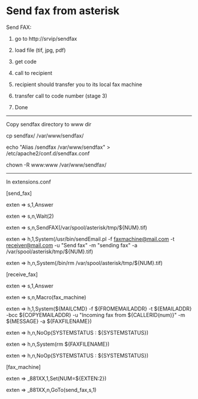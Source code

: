 Send fax from asterisk
======================
Send FAX:

1) go to http://srvip/sendfax

2) load file (tif, jpg, pdf)

3) get code

4) call to recipient

5) recipient should transfer you to its local fax machine

6) transfer call to code number (stage 3)

7) Done


------------------------------------

Copy sendfax directory to www dir

cp sendfax/ /var/www/sendfax/

echo "Alias /sendfax /var/www/sendfax" > /etc/apache2/conf.d/sendfax.conf

chown -R www:www /var/www/sendfax/

------------------------------------

In extensions.conf


[send_fax]

exten => s,1,Answer

exten => s,n,Wait(2)

exten => s,n,SendFAX(/var/spool/asterisk/tmp/${NUM}.tif)


exten => h,1,System(/usr/bin/sendEmail.pl -f faxmachine@mail.com -t receiver@mail.com -u "Send fax" -m "sending fax" -a /var/spool/asterisk/tmp/${NUM}.tif)

exten => h,n,System(/bin/rm /var/spool/asterisk/tmp/${NUM}.tif)



[receive_fax]

exten => s,1,Answer

exten => s,n,Macro(fax_machine)

exten => h,1,System(${MAILCMD} -f ${FROMEMAILADDR} -t ${EMAILADDR} -bcc ${COPYEMAILADDR} -u "Incoming fax from ${CALLERID(num)}" -m ${MESSAGE} -a ${FAXFILENAME})

exten => h,n,NoOp(SYSTEMSTATUS : ${SYSTEMSTATUS})

exten => h,n,System(rm ${FAXFILENAME})

exten => h,n,NoOp(SYSTEMSTATUS : ${SYSTEMSTATUS})


[fax_machine]

exten => _881XX,1,Set(NUM=${EXTEN:2})

exten => _881XX,n,GoTo(send_fax,s,1)
